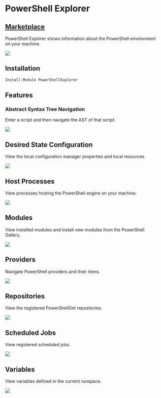 # PowerShell Explorer

## [Marketplace](https://ironmansoftware.com/product/powershell-explorer-dashboard/)

PowerShell Explorer shows information about the PowerShell environment on your machine.

![](./images/home.png)

## Installation 

```powershell
Install-Module PowerShellExplorer
```

## Features

### Abstract Syntax Tree Navigation 

Enter a script and then navigate the AST of that script.

![](./images/ast.png)

## Desired State Configuration 

View the local configuration manager properties and local resources. 

![](./images/dsc.png)

## Host Processes

View processes hosting the PowerShell engine on your machine.

![](./images/hostprocesses.png)

## Modules 

View installed modules and install new modules from the PowerShell Gallery. 

![](./images/modules.png)

## Providers

Navigate PowerShell providers and their items. 

![](./images/providers.png)

## Repositories

View the registered PowerShellGet repositories.

![](./images/repositories.png)

## Scheduled Jobs

View registered scheduled jobs. 

![](./images/scheduled-jobs.png)

## Variables

View variables defined in the current runspace. 

![](./images/variables.png)
